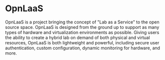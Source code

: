 # OpnLaaS

OpnLaaS is a project bringing the concept of "Lab as a Service" to the open source space. OpnLaaS is designed from the ground up to support as many types of hardware and virtualization environments as possible. Giving users the ability to create a hybrid lab on demand of both physical and virtual resources, OpnLaaS is both lightweight and powerful, including secure user authentication, custom configuration, dynamic monitoring for hardware, and more.
